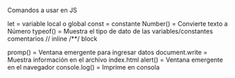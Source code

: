 Comandos a usar en JS

let = variable local o global
const = constante
Number() = Convierte texto a Número
typeof() = Muestra el tipo de dato de las variables/constantes
comentarios //  inline /**/ block

promp() = Ventana emergente para ingresar datos
document.write = Muestra información en el archivo index.html
alert() = Ventana emergente en el navegador
console.log() = Imprime en consola